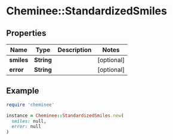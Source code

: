 # Cheminee::StandardizedSmiles

## Properties

| Name | Type | Description | Notes |
| ---- | ---- | ----------- | ----- |
| **smiles** | **String** |  | [optional] |
| **error** | **String** |  | [optional] |

## Example

```ruby
require 'cheminee'

instance = Cheminee::StandardizedSmiles.new(
  smiles: null,
  error: null
)
```


